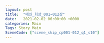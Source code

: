 ```yaml
---
layout: post
title:  "메인_회상_001~012장"
date:   2021-02-02 06:00:00 +0000
categories: Main
Tags: Story Main
SceneCode: ["scene_skip_cp001-012_q1_s10"]
---
```

